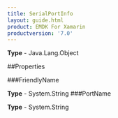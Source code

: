 ```yaml
---
title: SerialPortInfo
layout: guide.html
product: EMDK For Xamarin 
productversion: '7.0' 
---
```


    

**Type** - Java.Lang.Object

##Properties

###FriendlyName

        

**Type** - System.String
###PortName

        

**Type** - System.String
